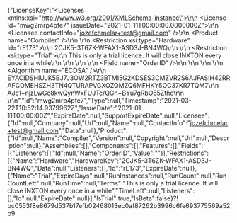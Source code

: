 {"LicenseKey":"<Licenses xmlns:xsi=\"http://www.w3.org/2001/XMLSchema-instance\">\r\n  <License Id=\"mwg2mrp4pfe7\" issueDate=\"2021-01-11T00:00:00.0000000Z\">\r\n    <Licensee contactInfo=\"jozefchmelar+test@gmail.com\" />\r\n    <Product name=\"Compiler\" />\r\n    <Restrictions>\r\n      <Restriction xsi:type=\"Hardware\" Id=\"rE173\">\r\n        <HardwareKey>2CJK5-3T6ZK-WFAX1-ASD3J-BN4WQ</HardwareKey>\r\n      </Restriction>\r\n      <Restriction xsi:type=\"Trial\">\r\n        <Terms>This is only a trial licence. It will close INXTON every once in a while</Terms>\r\n      </Restriction>\r\n    </Restrictions>\r\n    <Fields>\r\n      <Field name=\"OrderID\" />\r\n    </Fields>\r\n  </License>\r\n  <Signature>\r\n    <Algorithm name=\"ECDSA\" />\r\n    <PublicKey>EYACIDSHIUJK5BJ7J3OW2RTZ3BTMI5G2KDSES3CMZVR2S6AJFASIH42RRAFCOMEHSZH3TN4QTURAPVGXOZQMZQ6MFHKY5OC37KR7TQM7</PublicKey>\r\n    <SignatureValue>AJc1+njzLwGc8kwQynWxFUJTc/QGh+BYu7gRbO55Ztho</SignatureValue>\r\n  </Signature>\r\n</Licenses>","Id":"mwg2mrp4pfe7","Type":null,"Timestamp":"2021-03-22T10:52:14.9379962Z","IssueDate":"2021-01-11T00:00:00Z","ExpireDate":null,"SupportExpireDate":null,"Licensee":{"Id":null,"Company":null,"Url":null,"Name":null,"ContactInfo":"jozefchmelar+test@gmail.com","Data":null},"Product":{"Id":null,"Name":"Compiler","Version":null,"Copyright":null,"Url":null,"Description":null},"Assemblies":[],"Components":[],"Features":[],"Fields":[{"Listeners":[],"Id":null,"Name":"OrderID","Value":""}],"Restrictions":[{"Name":"Hardware","HardwareKey":"2CJK5-3T6ZK-WFAX1-ASD3J-BN4WQ","Data":null,"Listeners":[],"Id":"rE173","ExpireDate":null},{"Name":"Trial","ExpireDays":null,"RunInstances":null,"RunCount":null,"RunCountLeft":null,"RunTime":null,"Terms":"This is only a trial licence. It will close INXTON every once in a while","TimeLeft":null,"Listeners":[],"Id":null,"ExpireDate":null}],"IsTrial":true,"IsBeta":false}⁈bc0553f8e8679d537b17efb02468013ec0af87262b3996c6fe693775569a52b9